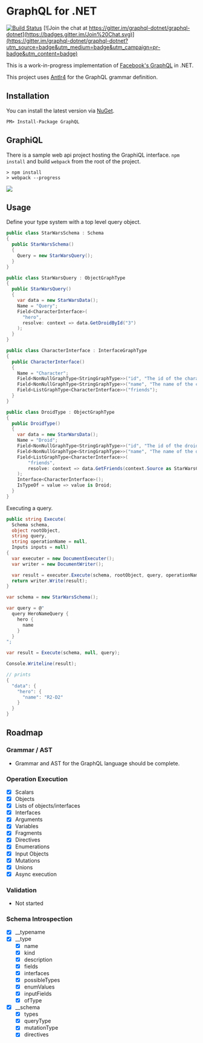 # GraphQL for .NET

[![Build Status](https://ci.appveyor.com/api/projects/status/github/graphql-dotnet/graphql-dotnet?branch=master&svg=true)](https://ci.appveyor.com/project/graphql-dotnet-ci/graphql-dotnet)
[![Join the chat at https://gitter.im/graphql-dotnet/graphql-dotnet](https://badges.gitter.im/Join%20Chat.svg)](https://gitter.im/graphql-dotnet/graphql-dotnet?utm_source=badge&utm_medium=badge&utm_campaign=pr-badge&utm_content=badge)

This is a work-in-progress implementation of [Facebook's GraphQL](https://github.com/facebook/graphql) in .NET.

This project uses [Antlr4](https://github.com/tunnelvisionlabs/antlr4cs) for the GraphQL grammar definition.

## Installation

You can install the latest version via [NuGet](https://www.nuget.org/packages/GraphQL/).

`PM> Install-Package GraphQL`

## GraphiQL
There is a sample web api project hosting the GraphiQL interface.  `npm install` and build `webpack` from the root of the project.

```
> npm install
> webpack --progress
```
![](http://i.imgur.com/q1FdP8p.png)

## Usage

Define your type system with a top level query object.

```csharp
public class StarWarsSchema : Schema
{
  public StarWarsSchema()
  {
    Query = new StarWarsQuery();
  }
}

public class StarWarsQuery : ObjectGraphType
{
  public StarWarsQuery()
  {
    var data = new StarWarsData();
    Name = "Query";
    Field<CharacterInterface>(
      "hero",
      resolve: context => data.GetDroidById("3")
    );
  }
}

public class CharacterInterface : InterfaceGraphType
{
  public CharacterInterface()
  {
    Name = "Character";
    Field<NonNullGraphType<StringGraphType>>("id", "The id of the character.");
    Field<NonNullGraphType<StringGraphType>>("name", "The name of the character.");
    Field<ListGraphType<CharacterInterface>>("friends");
  }
}

public class DroidType : ObjectGraphType
{
  public DroidType()
  {
    var data = new StarWarsData();
    Name = "Droid";
    Field<NonNullGraphType<StringGraphType>>("id", "The id of the droid.");
    Field<NonNullGraphType<StringGraphType>>("name", "The name of the droid.");
    Field<ListGraphType<CharacterInterface>>(
        "friends",
        resolve: context => data.GetFriends(context.Source as StarWarsCharacter)
    );
    Interface<CharacterInterface>();
    IsTypeOf = value => value is Droid;
  }
}
```

Executing a query.

```csharp
public string Execute(
  Schema schema,
  object rootObject,
  string query,
  string operationName = null,
  Inputs inputs = null)
{
  var executer = new DocumentExecuter();
  var writer = new DocumentWriter();

  var result = executer.Execute(schema, rootObject, query, operationName, inputs);
  return writer.Write(result);
}

var schema = new StarWarsSchema();

var query = @"
  query HeroNameQuery {
    hero {
      name
    }
  }
";

var result = Execute(schema, null, query);

Console.Writeline(result);

// prints
{
  "data": {
    "hero": {
      "name": "R2-D2"
    }
  }
}
```

## Roadmap

### Grammar / AST
- Grammar and AST for the GraphQL language should be complete.

### Operation Execution
- [x] Scalars
- [x] Objects
- [x] Lists of objects/interfaces
- [x] Interfaces
- [x] Arguments
- [x] Variables
- [x] Fragments
- [x] Directives
- [x] Enumerations
- [x] Input Objects
- [x] Mutations
- [x] Unions
- [x] Async execution

### Validation
- Not started

### Schema Introspection
- [x] __typename
- [x] __type
  - [x] name
  - [x] kind
  - [x] description
  - [x] fields
  - [x] interfaces
  - [x] possibleTypes
  - [x] enumValues
  - [x] inputFields
  - [x] ofType
- [x] __schema
  - [x] types
  - [x] queryType
  - [x] mutationType
  - [x] directives
